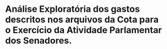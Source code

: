 # Análise Exploratória dos gastos descritos nos arquivos da Cota para o Exercício da Atividade Parlamentar dos Senadores.
